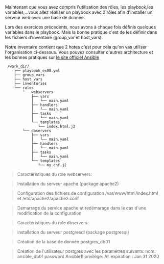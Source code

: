
Maintenant que vous avez compris l'utilisation des rôles, les playbook,les variables,...vous allez réaliser un playbook avec 2 rôles afin d'installer un serveur web avec une base de donnée.

Lors des exercices précedents, nous avons à chaque fois définis quelques variables dans le playbook. Mais la bonne pratique c'est de les définir dans les fichiers d'inventaire (group_var et host_vars).

Notre inventaire contient que 2 hotes c'est pour cela qu'on vas utiliser l'organisation ci-dessous. Vous pouvez consulter d'autres architecture et les bonnes pratiques sur [le site officiel Ansible](https://docs.ansible.com/ansible/latest/user_guide/playbooks_best_practices.html#content-organization) 

```
 /work_dir/
    ├── playbook_ex08.yml
    ├── group_vars
    ├── host_vars
    ├── inventories  
    └── roles
        └── webservers 
            ├── vars
            │   └── main.yaml  
            ├── handlers
            │   └── main.yaml  
            ├── tasks
            │   └── main.yaml  
            └── templates
               └── index.html.j2
        └── dbservers 
            ├── vars
            │   └── main.yaml  
            ├── handlers
            │   └── main.yaml  
            ├── tasks
            │   └── main.yaml  
            └── templates
               └── my.cnf.j2
```

> Caractéristiques du role webservers:

> Installation du serveur apache (package apache2)

> Configuration des fichiers de configuration /var/www/html/index.html et /etc/apache2/apache2.conf

> Demarrage du service apache et redémarage dans le cas d'une modification de la configuration

> Caractéristiques du role dbservers:

> Installation du serveur postgresql (package postgresql)

> Création de la base de donnée postgres_db01

> Création de l'utilisateur postgres avec les paramètres suivants:
>    nom: ansible_db01
>    password Ansible1!
>    privilège: All
>    expiration : Jan 31 2020

> 
